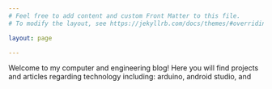 ```yaml
---
# Feel free to add content and custom Front Matter to this file.
# To modify the layout, see https://jekyllrb.com/docs/themes/#overriding-theme-defaults

layout: page

---
```


Welcome to my computer and engineering blog! Here you will find projects and articles regarding technology including: arduino, android studio, and 